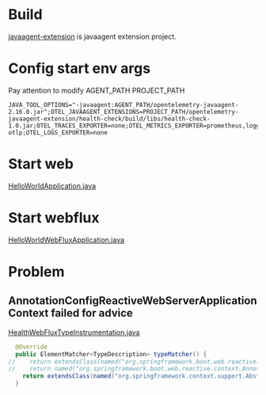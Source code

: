 # Build 
[javaagent-extension](javaagent-extension) is javaagent extension project.
# Config start env args 
Pay attention to modify AGENT_PATH PROJECT_PATH
```shell
JAVA_TOOL_OPTIONS="-javaagent:AGENT_PATH/opentelemetry-javaagent-2.16.0.jar";OTEL_JAVAAGENT_EXTENSIONS=PROJECT_PATH/opentelemetry-javaagent-extension/health-check/build/libs/health-check-1.0.jar;OTEL_TRACES_EXPORTER=none;OTEL_METRICS_EXPORTER=prometheus,logging-otlp;OTEL_LOGS_EXPORTER=none
```
# Start web
[HelloWorldApplication.java](examples/spring-web/src/main/java/io/github/seal90/opentelemetry/web/HelloWorldApplication.java)

# Start webflux
[HelloWorldWebFluxApplication.java](examples/spring-webflux/src/main/java/io/github/seal90/opentelemetry/webflux/HelloWorldWebFluxApplication.java)

# Problem

## AnnotationConfigReactiveWebServerApplicationContext failed for advice
[HealthWebFluxTypeInstrumentation.java](health-check/src/main/java/io/github/seal90/opentelemetry/javaagent/metric/health/webflux/HealthWebFluxTypeInstrumentation.java)

````java
  @Override
  public ElementMatcher<TypeDescription> typeMatcher() {
//    return extendsClass(named("org.springframework.boot.web.reactive.context.GenericReactiveWebApplicationContext"));
//    return named("org.springframework.boot.web.reactive.context.AnnotationConfigReactiveWebServerApplicationContext");
    return extendsClass(named("org.springframework.context.support.AbstractApplicationContext"));
  }
````